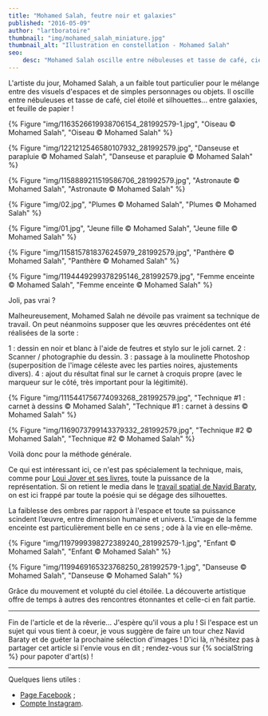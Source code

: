 ```yaml
---
title: "Mohamed Salah, feutre noir et galaxies"
published: "2016-05-09"
author: "lartboratoire"
thumbnail: "img/mohamed_salah_miniature.jpg"
thumbnail_alt: "Illustration en constellation - Mohamed Salah"
seo:
    desc: "Mohamed Salah oscille entre nébuleuses et tasse de café, ciel étoilé et silhouettes... entre galaxies et feuille de papier !"
---
```


L'artiste du jour, Mohamed Salah, a un faible tout particulier pour le mélange entre des visuels d'espaces et de simples personnages ou objets. Il oscille entre nébuleuses et tasse de café, ciel étoilé et silhouettes... entre galaxies, et feuille de papier !

<!--more-->

{% Figure "img/1163526619938706154_281992579-1.jpg", "Oiseau © Mohamed Salah", "Oiseau © Mohamed Salah" %}

{% Figure "img/1221212546580107932_281992579.jpg", "Danseuse et parapluie © Mohamed Salah", "Danseuse et parapluie © Mohamed Salah" %}

{% Figure "img/1158889211519586706_281992579.jpg", "Astronaute © Mohamed Salah", "Astronaute © Mohamed Salah" %}

{% Figure "img/02.jpg", "Plumes © Mohamed Salah", "Plumes © Mohamed Salah" %}

{% Figure "img/01.jpg", "Jeune fille © Mohamed Salah", "Jeune fille © Mohamed Salah" %}

{% Figure "img/1158157818376245979_281992579.jpg", "Panthère © Mohamed Salah", "Panthère © Mohamed Salah" %}

{% Figure "img/1194449299378295146_281992579.jpg", "Femme enceinte © Mohamed Salah", "Femme enceinte © Mohamed Salah" %}

Joli, pas vrai ?

Malheureusement, Mohamed Salah ne dévoile pas vraiment sa technique de travail. On peut néanmoins supposer que les œuvres précédentes ont été réalisées de la sorte :

1 : dessin en noir et blanc à l'aide de feutres et stylo sur le joli carnet. 2 : Scanner / photographie du dessin. 3 : passage à la moulinette Photoshop (superposition de l'image céleste avec les parties noires, ajustements divers). 4 : ajout du résultat final sur le carnet à croquis propre (avec le marqueur sur le côté, très important pour la légitimité).

{% Figure "img/1115441756774093268_281992579.jpg", "Technique #1 : carnet à dessins © Mohamed Salah", "Technique #1 : carnet à dessins © Mohamed Salah" %}

{% Figure "img/1169073799143379332_281992579.jpg", "Technique #2 © Mohamed Salah", "Technique #2 © Mohamed Salah" %}

Voilà donc pour la méthode générale.

Ce qui est intéressant ici, ce n'est pas spécialement la technique, mais, comme pour [Loui Jover et ses livres](/loui-jover-silhouettes-papier-journal/), toute la puissance de la représentation. Si on retient le media dans le [travail spatial de Navid Baraty](/navid-baraty-espace-planetes-nourriture/), on est ici frappé par toute la poésie qui se dégage des silhouettes.

La faiblesse des ombres par rapport à l'espace et toute sa puissance scindent l’œuvre, entre dimension humaine et univers. L'image de la femme enceinte est particulièrement belle en ce sens ; ode à la vie en elle-même.

{% Figure "img/1197999398272389240_281992579-1.jpg", "Enfant © Mohamed Salah", "Enfant © Mohamed Salah" %}

{% Figure "img/1199469165323768250_281992579-1.jpg", "Danseuse © Mohamed Salah", "Danseuse © Mohamed Salah" %}

Grâce du mouvement et volupté du ciel étoilée. La découverte artistique offre de temps à autres des rencontres étonnantes et celle-ci en fait partie.

* * *

Fin de l'article et de la rêverie... J'espère qu'il vous a plu ! Si l'espace est un sujet qui vous tient à coeur, je vous suggère de faire un tour chez Navid Baraty et de guéter la prochaine sélection d'images ! D'ici là, n'hésitez pas à partager cet article si l'envie vous en dit ; rendez-vous sur {% socialString %} pour papoter d'art(s) !

* * *

Quelques liens utiles :

- [Page Facebook](https://www.facebook.com/MSARTGALLERY) ; 
- [Compte Instagram](https://www.instagram.com/muhammedsalah_/).
